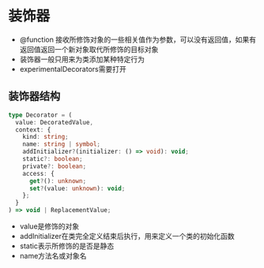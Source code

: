 # 装饰器
- @function 接收所修饰对象的一些相关值作为参数，可以没有返回值，如果有返回值返回一个新对象取代所修饰的目标对象
- 装饰器一般只用来为类添加某种特定行为
- experimentalDecorators需要打开

## 装饰器结构
```ts
type Decorator = (
  value: DecoratedValue,
  context: {
    kind: string;
    name: string | symbol;
    addInitializer?(initializer: () => void): void;
    static?: boolean;
    private?: boolean;
    access: {
      get?(): unknown;
      set?(value: unknown): void;
    };
  }
) => void | ReplacementValue;
```
- value是修饰的对象
- addInitializer在类完全定义结束后执行，用来定义一个类的初始化函数
- static表示所修饰的是否是静态
- name方法名或对象名